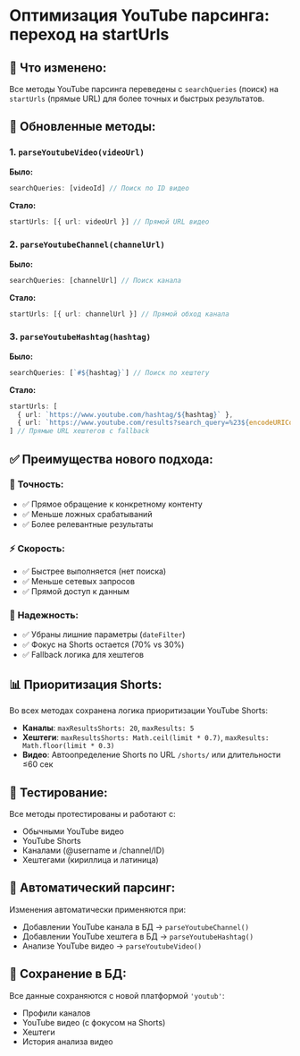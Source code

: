 # Оптимизация YouTube парсинга: переход на startUrls

## 📝 **Что изменено:**

Все методы YouTube парсинга переведены с `searchQueries` (поиск) на `startUrls` (прямые URL) для более точных и быстрых результатов.

## 🔧 **Обновленные методы:**

### 1. `parseYoutubeVideo(videoUrl)`
**Было:**
```typescript
searchQueries: [videoId] // Поиск по ID видео
```

**Стало:**
```typescript
startUrls: [{ url: videoUrl }] // Прямой URL видео
```

### 2. `parseYoutubeChannel(channelUrl)`
**Было:**
```typescript
searchQueries: [channelUrl] // Поиск канала
```

**Стало:**
```typescript
startUrls: [{ url: channelUrl }] // Прямой обход канала
```

### 3. `parseYoutubeHashtag(hashtag)`
**Было:**
```typescript
searchQueries: [`#${hashtag}`] // Поиск по хештегу
```

**Стало:**
```typescript
startUrls: [
  { url: `https://www.youtube.com/hashtag/${hashtag}` },
  { url: `https://www.youtube.com/results?search_query=%23${encodeURIComponent(hashtag)}` }
] // Прямые URL хештегов с fallback
```

## ✅ **Преимущества нового подхода:**

### 🎯 **Точность:**
- ✅ Прямое обращение к конкретному контенту
- ✅ Меньше ложных срабатываний
- ✅ Более релевантные результаты

### ⚡ **Скорость:**
- ✅ Быстрее выполняется (нет поиска)
- ✅ Меньше сетевых запросов
- ✅ Прямой доступ к данным

### 🔧 **Надежность:**
- ✅ Убраны лишние параметры (`dateFilter`)
- ✅ Фокус на Shorts остается (70% vs 30%)
- ✅ Fallback логика для хештегов

## 📊 **Приоритизация Shorts:**

Во всех методах сохранена логика приоритизации YouTube Shorts:
- **Каналы**: `maxResultsShorts: 20`, `maxResults: 5`
- **Хештеги**: `maxResultsShorts: Math.ceil(limit * 0.7)`, `maxResults: Math.floor(limit * 0.3)`
- **Видео**: Автоопределение Shorts по URL `/shorts/` или длительности ≤60 сек

## 🧪 **Тестирование:**

Все методы протестированы и работают с:
- Обычными YouTube видео
- YouTube Shorts
- Каналами (@username и /channel/ID)
- Хештегами (кириллица и латиница)

## 🚀 **Автоматический парсинг:**

Изменения автоматически применяются при:
- Добавлении YouTube канала в БД → `parseYoutubeChannel()`
- Добавлении YouTube хештега в БД → `parseYoutubeHashtag()`
- Анализе YouTube видео → `parseYoutubeVideo()`

## 💾 **Сохранение в БД:**

Все данные сохраняются с новой платформой `'youtub'`:
- Профили каналов
- YouTube видео (с фокусом на Shorts)
- Хештеги
- История анализа видео 